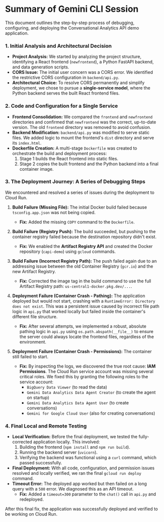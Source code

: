 # Summary of Gemini CLI Session

This document outlines the step-by-step process of debugging, configuring, and deploying the Conversational Analytics API demo application.

### 1. Initial Analysis and Architectural Decision

-   **Project Analysis:** We started by analyzing the project structure, identifying a React frontend (`newfrontend`), a Python FastAPI backend, and data generation scripts.
-   **CORS Issue:** The initial user concern was a CORS error. We identified the restrictive CORS configuration in `backend/api.py`.
-   **Architectural Choice:** To resolve CORS permanently and simplify deployment, we chose to pursue a **single-service model**, where the Python backend serves the built React frontend files.

### 2. Code and Configuration for a Single Service

-   **Frontend Consolidation:** We compared the `frontend` and `newfrontend` directories and confirmed that `newfrontend` was the correct, up-to-date version. The old `frontend` directory was removed to avoid confusion.
-   **Backend Modification:** `backend/api.py` was modified to serve static files. We added logic to mount the frontend's `dist` directory and serve its `index.html`.
-   **Dockerfile Creation:** A multi-stage `Dockerfile` was created to orchestrate the build and deployment process:
    1.  Stage 1 builds the React frontend into static files.
    2.  Stage 2 copies the built frontend and the Python backend into a final container image.

### 3. The Deployment Journey: A Series of Debugging Steps

We encountered and resolved a series of issues during the deployment to Cloud Run.

1.  **Build Failure (Missing File):** The initial Docker build failed because `tsconfig.app.json` was not being copied.
    -   **Fix:** Added the missing `COPY` command to the `Dockerfile`.

2.  **Build Failure (Registry Push):** The build succeeded, but pushing to the container registry failed because the destination repository didn't exist.
    -   **Fix:** We enabled the **Artifact Registry API** and created the Docker repository (`capi-demo`) using `gcloud` commands.

3.  **Build Failure (Incorrect Registry Path):** The push failed again due to an addressing issue between the old Container Registry (`gcr.io`) and the new Artifact Registry.
    -   **Fix:** Corrected the image tag in the build command to use the full Artifact Registry path: `us-central1-docker.pkg.dev/...`.

4.  **Deployment Failure (Container Crash - Pathing):** The application deployed but would not start, crashing with a `RuntimeError: Directory does not exist`. This was a persistent issue caused by incorrect file path logic in `api.py` that worked locally but failed inside the container's different file structure.
    -   **Fix:** After several attempts, we implemented a robust, absolute pathing logic in `api.py` using `os.path.abspath(__file__)` to ensure the server could always locate the frontend files, regardless of the environment.

5.  **Deployment Failure (Container Crash - Permissions):** The container still failed to start.
    -   **Fix:** By inspecting the logs, we discovered the true root cause: **IAM Permissions**. The Cloud Run service account was missing several critical roles. We fixed this by granting the following roles to the service account:
        -   `BigQuery Data Viewer` (to read the data)
        -   `Gemini Data Analytics Data Agent Creator` (to create the agent on startup)
        -   `Gemini Data Analytics Data Agent User` (to create conversations)
        -   `Gemini for Google Cloud User` (also for creating conversations)

### 4. Final Local and Remote Testing

-   **Local Verification:** Before the final deployment, we tested the fully-corrected application locally. This involved:
    1.  Building the frontend (`npm install` and `npm run build`).
    2.  Running the backend server (`uvicorn`).
    3.  Verifying the backend was functional using a `curl` command, which passed successfully.
-   **Final Deployment:** With all code, configuration, and permission issues resolved and locally verified, we ran the final `gcloud run deploy` command.
-   **Timeout Error:** The deployed app worked but then failed on a long query with a `500` error. We diagnosed this as an API timeout.
    -   **Fix:** Added a `timeout=300` parameter to the `chat()` call in `api.py` and redeployed.

After this final fix, the application was successfully deployed and verified to be working on Cloud Run.
